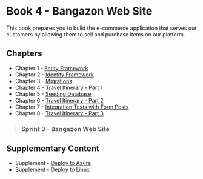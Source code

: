 # Book 4 - Bangazon Web Site

This book prepares you to build the e-commerce application that serves our customers by allowing them to sell and purchase items on our platform.

## Chapters

* Chapter 1 - [Entity Framework](./chapters/EF_INTRO.md)
* Chapter 2 - [Identity Framework](./chapters/ASPNET_IDENTITY_INTRO.md)
* Chapter 3 - [Migrations](./chapters/EF_MIGRATIONS.md)
* Chapter 4 - [Travel Itinerary - Part 1](./chapters/TRAVEL_EF_IF.md)
* Chapter 5 - [Seeding Database](./chapters/EF_SEEDING.md)
* Chapter 6 - [Travel Itinerary - Part 2](./chapters/TRAVEL_SEEDING.md)
* Chapter 7 - [Integration Tests with Form Posts](./chapters/XUNIT_SUBMIT_FORMS.md)
* Chapter 8 - [Travel Itinerary - Part 3](./chapters/TRAVEL_TESTING_DATA.md)

> ### __Sprint 3__ - Bangazon Web Site

## Supplementary Content

* Supplement - [Deploy to Azure](./chapters/AZURE_DEPLOY.md)
* Supplement - [Deploy to Linux](./chapters/LINUX_DEPLOY.md)
